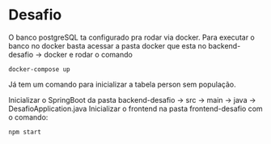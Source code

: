 # Desafio

O banco postgreSQL ta configurado pra rodar via docker.
Para executar o banco no docker basta acessar a pasta docker que esta no backend-desafio -> docker e rodar o comando

```
docker-compose up
```

Já tem um comando para inicializar a tabela person sem população.

Inicializar o SpringBoot da pasta backend-desafio -> src -> main -> java -> DesafioApplication.java
Inicializar o frontend na pasta frontend-desafio com o comando:
```
npm start
```
